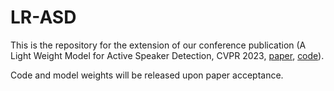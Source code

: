 # LR-ASD
This is the repository for the extension of our conference publication (A Light Weight Model for Active Speaker Detection, CVPR 2023, [paper](https://openaccess.thecvf.com/content/CVPR2023/papers/Liao_A_Light_Weight_Model_for_Active_Speaker_Detection_CVPR_2023_paper.pdf), [code](https://github.com/Junhua-Liao/Light-ASD)).

Code and model weights will be released upon paper acceptance.
